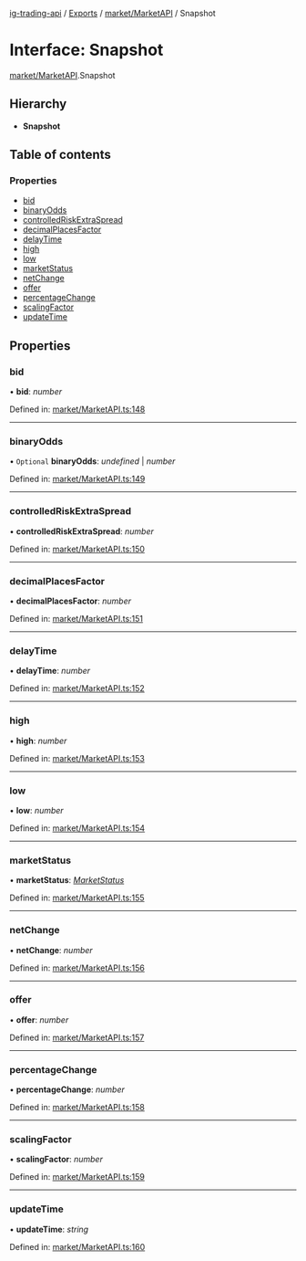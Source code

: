 [ig-trading-api](../README.md) / [Exports](../modules.md) / [market/MarketAPI](../modules/market_marketapi.md) / Snapshot

# Interface: Snapshot

[market/MarketAPI](../modules/market_marketapi.md).Snapshot

## Hierarchy

- **Snapshot**

## Table of contents

### Properties

- [bid](market_marketapi.snapshot.md#bid)
- [binaryOdds](market_marketapi.snapshot.md#binaryodds)
- [controlledRiskExtraSpread](market_marketapi.snapshot.md#controlledriskextraspread)
- [decimalPlacesFactor](market_marketapi.snapshot.md#decimalplacesfactor)
- [delayTime](market_marketapi.snapshot.md#delaytime)
- [high](market_marketapi.snapshot.md#high)
- [low](market_marketapi.snapshot.md#low)
- [marketStatus](market_marketapi.snapshot.md#marketstatus)
- [netChange](market_marketapi.snapshot.md#netchange)
- [offer](market_marketapi.snapshot.md#offer)
- [percentageChange](market_marketapi.snapshot.md#percentagechange)
- [scalingFactor](market_marketapi.snapshot.md#scalingfactor)
- [updateTime](market_marketapi.snapshot.md#updatetime)

## Properties

### bid

• **bid**: _number_

Defined in: [market/MarketAPI.ts:148](https://github.com/bennycode/ig-trading-api/blob/76cc822/src/market/MarketAPI.ts#L148)

---

### binaryOdds

• `Optional` **binaryOdds**: _undefined_ \| _number_

Defined in: [market/MarketAPI.ts:149](https://github.com/bennycode/ig-trading-api/blob/76cc822/src/market/MarketAPI.ts#L149)

---

### controlledRiskExtraSpread

• **controlledRiskExtraSpread**: _number_

Defined in: [market/MarketAPI.ts:150](https://github.com/bennycode/ig-trading-api/blob/76cc822/src/market/MarketAPI.ts#L150)

---

### decimalPlacesFactor

• **decimalPlacesFactor**: _number_

Defined in: [market/MarketAPI.ts:151](https://github.com/bennycode/ig-trading-api/blob/76cc822/src/market/MarketAPI.ts#L151)

---

### delayTime

• **delayTime**: _number_

Defined in: [market/MarketAPI.ts:152](https://github.com/bennycode/ig-trading-api/blob/76cc822/src/market/MarketAPI.ts#L152)

---

### high

• **high**: _number_

Defined in: [market/MarketAPI.ts:153](https://github.com/bennycode/ig-trading-api/blob/76cc822/src/market/MarketAPI.ts#L153)

---

### low

• **low**: _number_

Defined in: [market/MarketAPI.ts:154](https://github.com/bennycode/ig-trading-api/blob/76cc822/src/market/MarketAPI.ts#L154)

---

### marketStatus

• **marketStatus**: [_MarketStatus_](../enums/market_marketapi.marketstatus.md)

Defined in: [market/MarketAPI.ts:155](https://github.com/bennycode/ig-trading-api/blob/76cc822/src/market/MarketAPI.ts#L155)

---

### netChange

• **netChange**: _number_

Defined in: [market/MarketAPI.ts:156](https://github.com/bennycode/ig-trading-api/blob/76cc822/src/market/MarketAPI.ts#L156)

---

### offer

• **offer**: _number_

Defined in: [market/MarketAPI.ts:157](https://github.com/bennycode/ig-trading-api/blob/76cc822/src/market/MarketAPI.ts#L157)

---

### percentageChange

• **percentageChange**: _number_

Defined in: [market/MarketAPI.ts:158](https://github.com/bennycode/ig-trading-api/blob/76cc822/src/market/MarketAPI.ts#L158)

---

### scalingFactor

• **scalingFactor**: _number_

Defined in: [market/MarketAPI.ts:159](https://github.com/bennycode/ig-trading-api/blob/76cc822/src/market/MarketAPI.ts#L159)

---

### updateTime

• **updateTime**: _string_

Defined in: [market/MarketAPI.ts:160](https://github.com/bennycode/ig-trading-api/blob/76cc822/src/market/MarketAPI.ts#L160)
